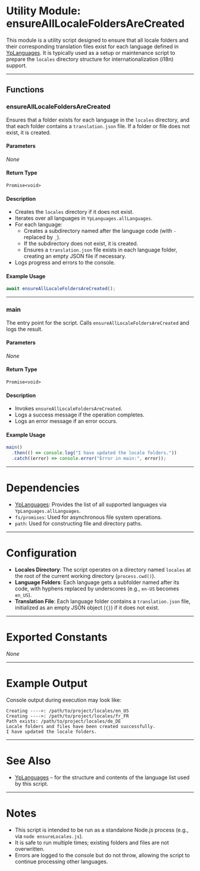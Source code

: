 # Utility Module: ensureAllLocaleFoldersAreCreated

This module is a utility script designed to ensure that all locale folders and their corresponding translation files exist for each language defined in [YpLanguages](../../utils/ypLanguages.md). It is typically used as a setup or maintenance script to prepare the `locales` directory structure for internationalization (i18n) support.

---

## Functions

### ensureAllLocaleFoldersAreCreated

Ensures that a folder exists for each language in the `locales` directory, and that each folder contains a `translation.json` file. If a folder or file does not exist, it is created.

#### Parameters

_None_

#### Return Type

`Promise<void>`

#### Description

- Creates the `locales` directory if it does not exist.
- Iterates over all languages in `YpLanguages.allLanguages`.
- For each language:
  - Creates a subdirectory named after the language code (with `-` replaced by `_`).
  - If the subdirectory does not exist, it is created.
  - Ensures a `translation.json` file exists in each language folder, creating an empty JSON file if necessary.
- Logs progress and errors to the console.

#### Example Usage

```typescript
await ensureAllLocaleFoldersAreCreated();
```

---

### main

The entry point for the script. Calls `ensureAllLocaleFoldersAreCreated` and logs the result.

#### Parameters

_None_

#### Return Type

`Promise<void>`

#### Description

- Invokes `ensureAllLocaleFoldersAreCreated`.
- Logs a success message if the operation completes.
- Logs an error message if an error occurs.

#### Example Usage

```typescript
main()
  .then(() => console.log("I have updated the locale folders."))
  .catch((error) => console.error("Error in main:", error));
```

---

# Dependencies

- [YpLanguages](../../utils/ypLanguages.md): Provides the list of all supported languages via `YpLanguages.allLanguages`.
- `fs/promises`: Used for asynchronous file system operations.
- `path`: Used for constructing file and directory paths.

---

# Configuration

- **Locales Directory**: The script operates on a directory named `locales` at the root of the current working directory (`process.cwd()`).
- **Language Folders**: Each language gets a subfolder named after its code, with hyphens replaced by underscores (e.g., `en-US` becomes `en_US`).
- **Translation File**: Each language folder contains a `translation.json` file, initialized as an empty JSON object (`{}`) if it does not exist.

---

# Exported Constants

_None_

---

# Example Output

Console output during execution may look like:

```
Creating ---->: /path/to/project/locales/en_US
Creating ---->: /path/to/project/locales/fr_FR
Path exists: /path/to/project/locales/de_DE
Locale folders and files have been created successfully.
I have updated the locale folders.
```

---

# See Also

- [YpLanguages](../../utils/ypLanguages.md) – for the structure and contents of the language list used by this script.

---

# Notes

- This script is intended to be run as a standalone Node.js process (e.g., via `node ensureLocales.js`).
- It is safe to run multiple times; existing folders and files are not overwritten.
- Errors are logged to the console but do not throw, allowing the script to continue processing other languages.